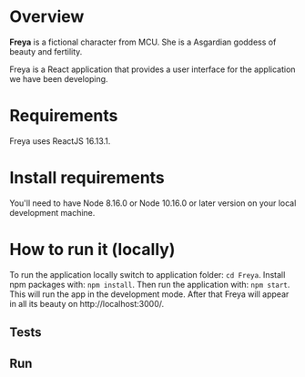 # Overview

**Freya** is a fictional character from MCU. She is a Asgardian goddess of beauty and fertility.

Freya is a React application that provides a user interface for the application we have been developing.

# Requirements
Freya uses ReactJS 16.13.1.

# Install requirements
You'll need to have Node 8.16.0 or Node 10.16.0 or later version on your local development machine.

# How to run it (locally)
To run the application locally switch to application folder:
```cd Freya```.
Install npm packages with:
```npm install```.
Then run the application with:
```npm start```.
This will run the app in the development mode. After that Freya will appear in all its beauty on http://localhost:3000/.

## Tests

## Run
